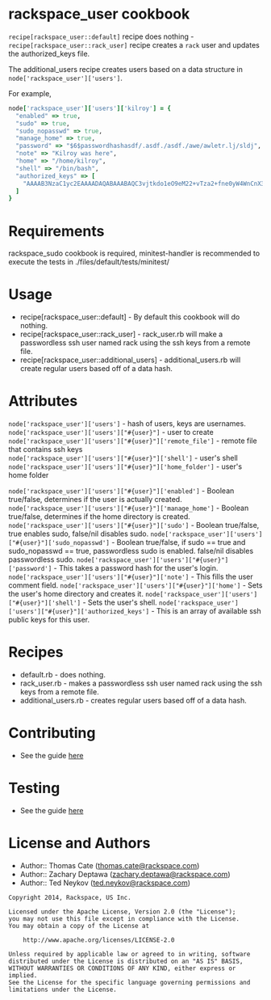 # rackspace_user cookbook
`recipe[rackspace_user::default]` recipe does nothing - `recipe[rackspace_user::rack_user]` recipe creates a `rack` user and updates the authorized_keys file.

The additional_users recipe creates users based on a data structure in `node['rackspace_user']['users']`.

For example,  
```ruby
node['rackspace_user']['users']['kilroy'] = {
  "enabled" => true,  
  "sudo" => true,  
  "sudo_nopasswd" => true,  
  "manage_home" => true,  
  "password" => "$6$passwordhashasdf/.asdf./asdf./awe/awletr.lj/sldj",  
  "note" => "Kilroy was here",  
  "home" => "/home/kilroy",  
  "shell" => "/bin/bash",  
  "authorized_keys" => [  
    "AAAAB3NzaC1yc2EAAAADAQABAAABAQC3vjtkdo1eO9eM22+vTza2+fne0yW4WnCnX3zhvOZY4V3covLXWDQN/X04U7+DIMwYeKMr9JQrd4kwvzXA0o44851Vk4AG7rP/E0982HcZ7ScK+K8W2h73uwV75VgTWzqiyy/FxLVr0Ut41UGb6wTUfTOHqvVgiDuB7Hxum3++MRUlDm7vEjRuMyGQQ2ma8fVFUgwL+5R00+reOJ2/+C2UJcwrKINwu/lBQkD6WBLxfu+Aw4sHI+LRzjO8pSmCletVwIA4yWONWPvKO34cxccmhxcjHTrwgVoUeBLOkP9nUT7MJA5W9fcA+7jt18d+SsGaj4b4u5skShaMAicgfnTF"
  ]
}
```
  
# Requirements
rackspace_sudo cookbook is required, minitest-handler is recommended to execute the tests in ./files/default/tests/minitest/

# Usage

- recipe[rackspace_user::default] - By default this cookbook will do nothing. 
- recipe[rackspace_user::rack_user] - rack_user.rb will make a passwordless ssh user named rack using the ssh keys from a remote file. 
- recipe[rackspace_user::additional_users] - additional_users.rb will create regular users based off of a data hash.

# Attributes

`node['rackspace_user']['users']` - hash of users, keys are usernames.
`node['rackspace_user']['users']["#{user}"]` - user to create  
`node['rackspace_user']['users']["#{user}"]['remote_file']` - remote file that contains ssh keys  
`node['rackspace_user']['users']["#{user}"]['shell']` - user's shell  
`node['rackspace_user']['users']["#{user}"]['home_folder']` - user's home folder  


`node['rackspace_user']['users']["#{user}"]['enabled']` - Boolean true/false, determines if the user is actually created.  
`node['rackspace_user']['users']["#{user}"]['manage_home']` - Boolean true/false, determines if the home directory is created.  
`node['rackspace_user']['users']["#{user}"]['sudo']` - Boolean true/false, true enables sudo, false/nil disables sudo.
`node['rackspace_user']['users']["#{user}"]['sudo_nopasswd']` - Boolean true/false, if sudo == true and sudo_nopasswd == true, passwordless sudo is enabled. false/nil disables passwordless sudo.
`node['rackspace_user']['users']["#{user}"]['password']` - This takes a password hash for the user's login.
`node['rackspace_user']['users']["#{user}"]['note']` - This fills the user comment field.
`node['rackspace_user']['users']["#{user}"]['home']` - Sets the user's home directory and creates it.
`node['rackspace_user']['users']["#{user}"]['shell']` - Sets the user's shell.
`node['rackspace_user']['users']["#{user}"]['authorized_keys']` - This is an array of available ssh public keys for this user.

# Recipes
- default.rb - does nothing.
- rack_user.rb - makes a passwordless ssh user named rack using the ssh keys from a remote file.
- additional_users.rb - creates regular users based off of a data hash.

# Contributing

* See the guide [here](https://github.com/rackspace-cookbooks/contributing/blob/master/CONTRIBUTING.md)

# Testing

* See the guide [here](https://github.com/rackspace-cookbooks/contributing/blob/master/CONTRIBUTING.md)

# License and Authors

- Author:: Thomas Cate (thomas.cate@rackspace.com)
- Author:: Zachary Deptawa (zachary.deptawa@rackspace.com)
- Author:: Ted Neykov (ted.neykov@rackspace.com)

```text
Copyright 2014, Rackspace, US Inc.

Licensed under the Apache License, Version 2.0 (the "License");
you may not use this file except in compliance with the License.
You may obtain a copy of the License at

    http://www.apache.org/licenses/LICENSE-2.0

Unless required by applicable law or agreed to in writing, software
distributed under the License is distributed on an "AS IS" BASIS,
WITHOUT WARRANTIES OR CONDITIONS OF ANY KIND, either express or implied.
See the License for the specific language governing permissions and
limitations under the License.
```
